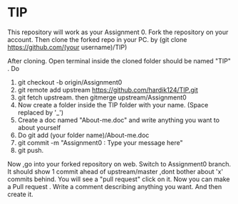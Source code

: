 # TIP


This repository will work as your Assignment 0.
Fork the repository on your account. 
Then clone the forked repo in your PC. by (git clone https://github.com/(your username)/TIP) 

After cloning. Open terminal inside the cloned folder should be named "TIP" .
Do 
1) git checkout -b origin/Assignment0
2) git remote add upstream https://github.com/hardik124/TIP.git
3) git fetch upstream. then gitmerge upstream/Assignment0
4) Now create a folder inside the TIP folder with your name. (Space replaced by '_') 
5) Create a doc named "About-me.doc" and write anything you want to about yourself 
6) Do git add (your folder name)/About-me.doc 
7) git commit -m "Assignment0 : Type your message here"
8) git push.

Now ,go into your forked repository on web. Switch to Assignment0 branch. It should show 1 commit ahead of upstream/master ,dont bother about 'x' commits behind. You will see a "pull request" click on it. Now you can make a Pull request . Write a comment describing anything you want. And then create it.

